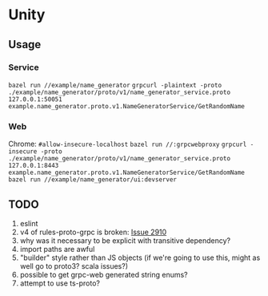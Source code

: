 # Unity

## Usage

### Service

`bazel run //example/name_generator`
`grpcurl -plaintext -proto ./example/name_generator/proto/v1/name_generator_service.proto 127.0.0.1:50051 example.name_generator.proto.v1.NameGeneratorService/GetRandomName`

### Web

Chrome: `#allow-insecure-localhost`
`bazel run //:grpcwebproxy`
`grpcurl -insecure -proto ./example/name_generator/proto/v1/name_generator_service.proto 127.0.0.1:8443 example.name_generator.proto.v1.NameGeneratorService/GetRandomName`
`bazel run //example/name_generator/ui:devserver`

## TODO

1. eslint
1. v4 of rules-proto-grpc is broken: [Issue 2910](https://github.com/bazelbuild/rules_nodejs/issues/2910)
1. why was it necessary to be explicit with transitive dependency?
1. import paths are awful
1. "builder" style rather than JS objects (if we're going to use this, might as well go to proto3? scala issues?)
1. possible to get grpc-web generated string enums?
1. attempt to use ts-proto?
